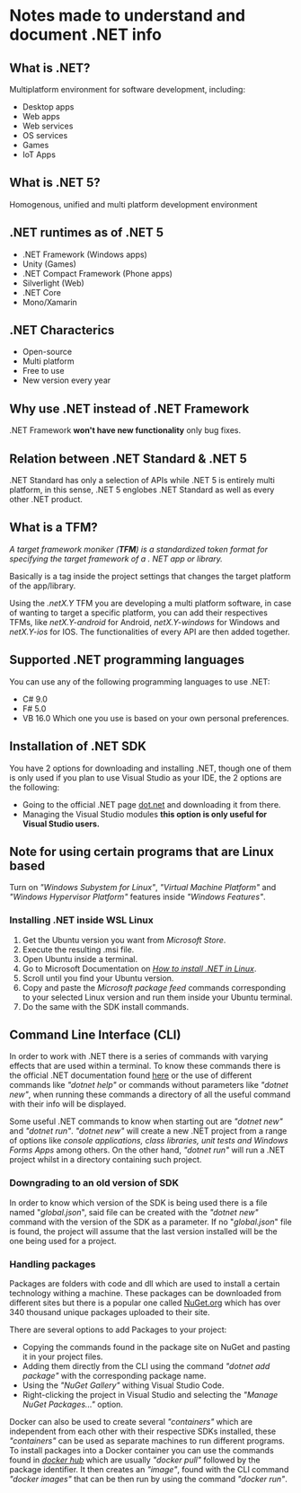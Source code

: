 # Notes made to understand and document .NET info

## What is .NET?
Multiplatform environment for software development, including:
* Desktop apps
* Web apps
* Web services
* OS services
* Games
* IoT Apps

## What is .NET 5?
Homogenous, unified and multi platform development environment

## .NET runtimes as of .NET 5
* .NET Framework (Windows apps)
* Unity (Games)
* .NET Compact Framework (Phone apps)
* Silverlight (Web)
* .NET Core
* Mono/Xamarin

## .NET Characterics
* Open-source
* Multi platform
* Free to use
* New version every year

## Why use .NET instead of .NET Framework
.NET Framework **won't have new functionality** only bug fixes.

## Relation between .NET Standard & .NET 5
.NET Standard has only a selection of APIs while .NET 5 is entirely multi platform, in this sense, .NET 5 englobes .NET Standard as well as every other .NET product.

## What is a TFM?
*A target framework moniker (**TFM**) is a standardized token format for specifying the target framework of a . NET app or library.*

Basically is a tag inside the project settings that changes the target platform of the app/library.


Using the *.netX.Y* TFM you are developing a multi platform software, in case of wanting to target a specific platform, you can add their respectives TFMs, like *netX.Y-android* for Android, *netX.Y-windows* for Windows and *netX.Y-ios* for IOS. The functionalities of every API are then added together.

## Supported .NET programming languages
You can use any of the following programming languages to use .NET:
* C# 9.0
* F# 5.0
* VB 16.0
Which one you use is based on your own personal preferences.

## Installation of .NET SDK
You have 2 options for downloading and installing .NET, though one of them is only used if you plan to use Visual Studio as your IDE, the 2 options are the following:
* Going to the official .NET page [dot.net](https://dot.net) and downloading it from there.
* Managing the Visual Studio modules **this option is only useful for Visual Studio users.**

## Note for using certain programs that are Linux based
Turn on *"Windows Subystem for Linux"*, *"Virtual Machine Platform"* and *"Windows Hypervisor Platform"* features inside *"Windows Features"*.

### Installing .NET inside WSL Linux

1. Get the Ubuntu version you want from *Microsoft Store*.
2. Execute the resulting .msi file.
3. Open Ubuntu inside a terminal.
4. Go to Microsoft Documentation on [*How to install .NET in Linux*](https://learn.microsoft.com/en-us/dotnet/core/install/linux-ubuntu).
5. Scroll until you find your Ubuntu version.
6. Copy and paste the *Microsoft package feed* commands corresponding to your selected Linux version and run them inside your Ubuntu terminal.
7. Do the same with the SDK install commands.


## Command Line Interface (CLI)

In order to work with .NET there is a series of commands with varying effects that are used within a terminal. To know these commands there is the official .NET documentation found [here](https://learn.microsoft.com/en-us/dotnet/core/tools/dotnet) or the use of different commands like *"dotnet help"* or commands without parameters like *"dotnet new"*, when running these commands a directory of all the useful command with their info will be displayed.

Some useful .NET commands to know when starting out are *"dotnet new"* and *"dotnet run"*. *"dotnet new"* will create a new .NET project from a range of options like *console applications, class libraries, unit tests and Windows Forms Apps* among others. On the other hand, *"dotnet run"* will run a .NET project whilst in a directory containing such project. 

### Downgrading to an old version of SDK

In order to know which version of the SDK is being used there is a file named "*global.json*", said file can be created with the *"dotnet new"* command with the version of the SDK as a parameter. If no "*global.json*" file is found, the project will assume that the last version installed will be the one being used for a project.

### Handling packages

Packages are folders with code and dll which are used to install a certain technology withing a machine. These packages can be downloaded from different sites but there is a popular one called [NuGet.org](https://www.nuget.org/) which has over 340 thousand unique packages uploaded to their site.

There are several options to add Packages to your project:

* Copying the commands found in the package site on NuGet and pasting it in your project files.
* Adding them directly from the CLI using the command *"dotnet add package"* with the corresponding package name.
* Using the *"NuGet Gallery"* withing Visual Studio Code.
* Right-clicking the project in Visual Studio and selecting the *"Manage NuGet Packages..."* option.

Docker can also be used to create several *"containers"* which are independent from each other with their respective SDKs installed, these *"containers"* can be used as separate machines to run different programs. To install packages into a Docker container you can use the commands found in [*docker hub*](https://hub.docker.com/) which are usually *"docker pull"* followed by the package identifier. It then creates an *"image"*, found with the CLI command *"docker images"* that can be then run by using the command *"docker run"*.
